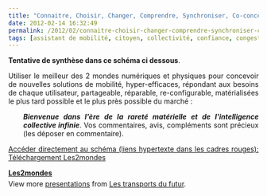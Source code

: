 ```yaml
---
title: "Connaitre, Choisir, Changer, Comprendre, Synchroniser, Co-concevoir, Fabriquer les Transports du Futur - Tout en 1"
date: 2012-02-14 16:32:49
permalink: /2012/02/connaitre-choisir-changer-comprendre-synchroniser-co-concevoir-fabriquer-les-transports-du-futur-tou.html
tags: [assistant de mobilité, citoyen, collectivité, confiance, congestion, connectivité, donnée data, economie circulaire, économie du quaternaire, économie fonctionnalité, Efficacité énergétique, General Motor, holoptisme, Infrastructure, innovation, intelligence collective, internet, internet des objets, ITS, living lab, management de la mobilité, marketing individualisé, monnaie complémentaire, multimodes, open innovation, open source, partage de données, partage de la voirie, péage urbain, plate-forme, yield management]
---
```


<p style="text-align: justify"><strong>Tentative de synthèse dans ce schéma ci dessous</strong>.</p> <p style="text-align: justify">Utiliser le meilleur des 2 mondes numériques et physiques pour concevoir de nouvelles solutions de mobilité, hyper-efficaces, répondant aux besoins de chaque utilisateur, partageable, réparable, re-configurable, matérialisées le plus tard possible et le plus près possible du marché : <em><strong></strong></em></p> <p style="text-align: justify;padding-left: 30px"><em><strong>Bienvenue dans l'ère de la rareté matérielle et de l'intelligence collective infinie</strong></em>. Vos commentaires, avis, compléments sont précieux (les déposer en commentaire).</p> <p style="text-align: justify"><a href="https://gabrielplassat.github.io/transportsdufutur/wp-content/uploads/sites/6/files/les2mondes.pdf" target="_blank">Accéder directement au schéma (liens hypertexte dans les cadres rouges): Téléchargement Les2mondes</a></p> <div id="__ss_11566975" style="width: 425px"><strong style="margin: 12px 0 4px"><a href="http://www.slideshare.net/transportsdufutur/les2mondes" title="Les2mondes">Les2mondes</a></strong>          <div style="padding: 5px 0 12px">View more <a href="http://www.slideshare.net/">presentations</a> from <a href="http://www.slideshare.net/transportsdufutur">Les transports du futur</a>.</div> </div>
